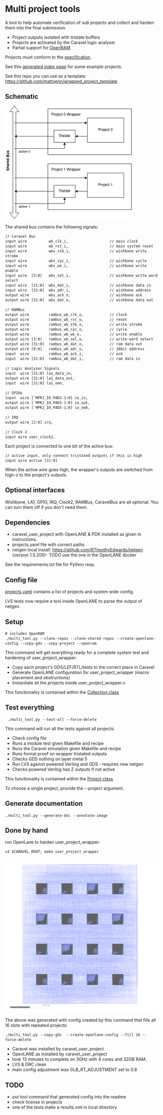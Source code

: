 # Multi project tools

A tool to help automate verification of sub projects and collect and harden them into the final submission.

* Project outputs isolated with tristate buffers
* Projects are activated by the Caravel logic analyser
* Partial support for [OpenRAM](docs/openram.md)

Projects must conform to the [specification](docs/project_spec.md). 

See this [generated index page](https://github.com/mattvenn/zero_to_asic_mpw3/blob/mpw3/README.md) for some example projects.

See this repo you can use as a template: https://github.com/mattvenn/wrapped_project_template

## Schematic

![schematic](docs/tristate_wrapper.png)

The shared bus contains the following signals:

    // Caravel Bus
    input wire          wb_clk_i,                   // main clock
    input wire          wb_rst_i,                   // main system reset
    input wire          wbs_stb_i,                  // wishbone write strobe
    input wire          wbs_cyc_i,                  // wishbone cycle
    input wire          wbs_we_i,                   // wishbone write enable
    input wire  [3:0]   wbs_sel_i,                  // wishbone write word select
    input wire  [31:0]  wbs_dat_i,                  // wishbone data in
    input wire  [31:0]  wbs_adr_i,                  // wishbone address
    output wire         wbs_ack_o,                  // wishbone ack
    output wire [31:0]  wbs_dat_o,                  // wishbone data out

    // RAMBus
    output wire         rambus_wb_clk_o,            // clock
    output wire         rambus_wb_rst_o,            // reset
    output wire         rambus_wb_stb_o,            // write strobe
    output wire         rambus_wb_cyc_o,            // cycle
    output wire         rambus_wb_we_o,             // write enable
    output wire [3:0]   rambus_wb_sel_o,            // write word select
    output wire [31:0]  rambus_wb_dat_o,            // ram data out
    output wire [9:0]   rambus_wb_adr_o,            // 10bit address
    input  wire         rambus_wb_ack_i,            // ack
    input  wire [31:0]  rambus_wb_dat_i,            // ram data in

    // Logic Analyzer Signals
    input  wire [31:0] la1_data_in,
    output wire [31:0] la1_data_out,
    input  wire [31:0] la1_oen,

    // GPIOs
    input  wire [`MPRJ_IO_PADS-1:0] io_in,
    output wire [`MPRJ_IO_PADS-1:0] io_out,
    output wire [`MPRJ_IO_PADS-1:0] io_oeb,

    // IRQ
    output wire [2:0] irq,

    // Clock 2
    input wire user_clock2,
   
Each project is connected to one bit of the active bus:

    // active input, only connect tristated outputs if this is high
    input wire active [31:0]

When the active wire goes high, the wrapper's outputs are switched from high-z to the project's outputs.

## Optional interfaces

Wishbone, LA1, GPIO, IRQ, Clock2, RAMBus, CaravelBus are all optional. You can turn them off if you don't need them.

## Dependencies

* caravel_user_project with OpenLANE & PDK installed as given in instructions.
* projects.yaml file with correct paths
* netgen local install: https://github.com/RTimothyEdwards/netgen (version 1.5.205)- TODO use the one in the OpenLANE docker

See the requirements.txt file for Python reqs.

## Config file

[projects.yaml](projects.yaml) contains a list of projects and system wide config.

LVS tests now require a tool inside OpenLANE to parse the output of netgen.

## Setup

    # includes OpenRAM
    ./multi_tool.py --clone-repos --clone-shared-repos --create-openlane-config --copy-gds --copy-project --openram

This command will get everything ready for a complete system test and hardening of user_project_wrapper:

* Copy each project's GDS/LEF/RTL/tests to the correct place in Caravel
* Generate OpenLANE configuration for user_project_wrapper (macro placement and obstructions)
* Instantiate all the projects inside user_project_wrapper.v

This functionality is contained within the [Collection class](collect.py)

## Test everything

     ./multi_tool.py --test-all --force-delete

This command will run all the tests against all projects: 

* Check config file
* Runs a module test given Makefile and recipe
* Runs the Caravel simulation given Makefile and recipe
* Runs formal proof on wrapper tristated outputs
* Checks GDS nothing on layer metal 5
* Run LVS against powered Verilog and GDS - requires new netgen
* Checks powered Verilog has Z outputs if not active

This functionality is contained within the [Project class](project.py)

To choose a single project, provide the --project argument.

## Generate documentation

    ./multi_tool.py --generate-doc --annotate-image

## Done by hand

run OpenLane to harden user_project_wrapper:

    cd $CARAVEL_ROOT; make user_project_wrapper

![hardened user project wrapper](docs/mph-16-mpw-two-a-designs.png)

The above was generated with config created by this command that fills all 16 slots with repeated projects:

    ./multi_tool.py --copy-gds  --create-openlane-config --fill 16 --force-delete

* Caravel was installed by caravel_user_project
* OpenLANE as installed by caravel_user_project
* took 13 minutes to complete on 3GHz with 4 cores and 32GB RAM.
* LVS & DRC clean
* main config adjustment was GLB_RT_ADJUSTMENT set to 0.8

## TODO

* put tool command that generated config into the readme
* check license in projects
* one of the tests make a results.xml in local directory
